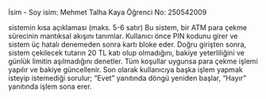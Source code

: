 İsim - Soy isim: Mehmet Talha Kaya
Öğrenci No: 250542009

sistemin kısa açıklaması (maks. 5-6 satır)
Bu sistem, bir ATM para çekme sürecinin mantıksal akışını tanımlar.
Kullanıcı önce PIN kodunu girer ve sistem üç hatalı denemeden sonra kartı bloke eder.
Doğru girişten sonra, sistem çekilecek tutarın 20 TL katı olup olmadığını, bakiye yeterliliğini ve günlük limitin aşılmadığını denetler.
Tüm koşullar uygunsa para çekme işlemi yapılır ve bakiye güncellenir.
Son olarak kullanıcıya başka işlem yapmak isteyip istemediği sorulur; “Evet” yanıtında döngü yeniden başlar, “Hayır” yanıtında işlem sona erer.
